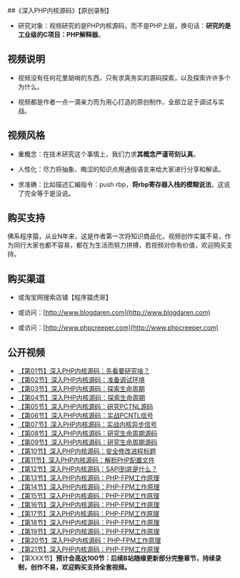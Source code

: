 ##《深入PHP内核源码》【原创录制】

* 研究对象：视频研究的是PHP内核源码，而不是PHP上层，换句话：**研究的是工业级的C项目：PHP解释器**。

## 视频说明

* 视频没有任何花里胡哨的东西，只有求真务实的源码探索，以及探索许许多个为什么。

* 视频都是作者一点一滴亲力而为用心打造的原创制作，全部立足于调试与实战。

## 视频风格

* 重概念：在技术研究这个事情上，我们力求**其概念严谨苛刻认真**。

* 人性化：尽力将抽象、晦涩的知识点用通俗语言来给大家进行分享和解读。

* 求准确：比如描述汇编指令：push rbp，**将rbp寄存器入栈的模糊说法**，这说了完全等于是没说。

## 购买支持

佛系程序猿，从业N年来，这是作者第一次将知识商品化，视频创作实属不易，作为同行大家也都不容易，都在为生活而努力拼搏，若视频对你有价值，欢迎购买支持。

## 购买渠道

* 或淘宝网搜索店铺【程序猿虎哥】

* 或访问：[http://www.blogdaren.com](http://www.blogdaren.com)

* 或访问：[http://www.phpcreeper.com](http://www.phpcreeper.com)

## 公开视频

* [【第01节】深入PHP内核源码：先看要研究啥？](https://www.bilibili.com/video/BV1pP4y1G7ae/)   
* [【第02节】深入PHP内核源码：准备调试环境](https://www.bilibili.com/video/BV1Fb4y1H7C1/)   
* [【第03节】深入PHP内核源码：探索生命周期](https://www.bilibili.com/video/BV1XS4y1376q/)   
* [【第04节】深入PHP内核源码：探索生命周期](https://www.bilibili.com/video/BV1TZ4y1m7PD/)   
* [【第05节】深入PHP内核源码：研究PCTNL源码](https://www.bilibili.com/video/BV1dB4y127HX/)   
* [【第06节】深入PHP内核源码：实战PCNTL信号](https://www.bilibili.com/video/BV1NZ4y1t728/)   
* [【第07节】深入PHP内核源码：实战内核异步信号](https://www.bilibili.com/video/BV1mY411T7No/)   
* [【第08节】深入PHP内核源码：研究生命周期源码](https://www.bilibili.com/video/BV1gt4y1V7gD/)   
* [【第09节】深入PHP内核源码：研究生命周期源码](https://www.bilibili.com/video/BV1Vt4y1g7RW/)   
* [【第10节】深入PHP内核源码：安全修改进程标题](https://www.bilibili.com/video/BV1fa411V77x/)   
* [【第11节】深入PHP内核源码：解析PHP配置文件](https://www.bilibili.com/video/BV1mG4y1q7XY/)   
* [【第12节】深入PHP内核源码：SAPI到底是什么？](https://www.bilibili.com/video/BV1Ge4y1S7Cg/)   
* [【第13节】深入PHP内核源码：PHP-FPM工作原理](https://www.bilibili.com/video/BV1UP411w7vG/)   
* [【第14节】深入PHP内核源码：PHP-FPM工作原理](https://www.bilibili.com/video/BV1Z841187tU/)   
* [【第15节】深入PHP内核源码：PHP-FPM工作原理](https://www.bilibili.com/video/BV1r44y1U7VV/)   
* [【第16节】深入PHP内核源码：PHP-FPM工作原理](https://www.bilibili.com/video/BV1UX4y1U7Jx/)   
* [【第17节】深入PHP内核源码：PHP-FPM工作原理](https://www.bilibili.com/video/BV1FP411o7ZP/)   
* [【第18节】深入PHP内核源码：PHP-FPM工作原理](https://www.bilibili.com/video/BV1QT411q7uA/)   
* [【第19节】深入PHP内核源码：PHP-FPM工作原理](https://www.bilibili.com/video/BV1Gk4y1J7cV/)   
* [【第20节】深入PHP内核源码：PHP-FPM工作原理](https://www.bilibili.com/video/BV1UX4y117Ei/)   
* [【第21节】深入PHP内核源码：PHP-FPM工作原理](https://www.bilibili.com/video/BV1Bs4y1i7mA/)   
* 【第XXX节】**预计会高达100节：后续B站随缘更新部分完整章节，持续录制，创作不易，欢迎购买支持全套视频。**

